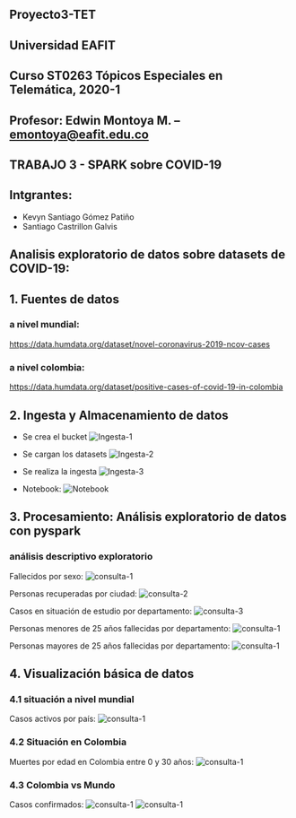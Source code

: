 ## Proyecto3-TET
## Universidad EAFIT
## Curso ST0263 Tópicos Especiales en Telemática, 2020-1
## Profesor: Edwin Montoya M. – emontoya@eafit.edu.co

## TRABAJO 3 - SPARK sobre COVID-19

## Intgrantes:
- Kevyn Santiago Gómez Patiño
- Santiago Castrillon Galvis

## Analisis exploratorio de datos sobre datasets de COVID-19:

## 1. Fuentes de datos

### a nivel mundial:

https://data.humdata.org/dataset/novel-coronavirus-2019-ncov-cases

### a nivel colombia:

https://data.humdata.org/dataset/positive-cases-of-covid-19-in-colombia


## 2. Ingesta y Almacenamiento de datos
- Se crea el bucket
![Ingesta-1](screenshots/bucketcreado.jpeg) 
- Se cargan los datasets
![Ingesta-2](screenshots/datasetsins3.jpeg) 

- Se realiza la ingesta 
![Ingesta-3](screenshots/lecturadatasets.jpeg)

- Notebook:
![Notebook](screenshots/Notebook.jpeg)

## 3. Procesamiento: Análisis exploratorio de datos con pyspark

### análisis descriptivo exploratorio

Fallecidos por sexo:
![consulta-1](screenshots/fallecidosporsexo.jpeg)

Personas recuperadas por ciudad:
![consulta-2](screenshots/recuperadosporciudad.jpeg)

Casos en situación de estudio por departamento:
![consulta-3](screenshots/estudiopordepartamento.jpeg)

Personas menores de 25 años fallecidas por departamento:
![consulta-1](screenshots/menores25.jpeg)

Personas mayores de 25 años fallecidas por departamento:
![consulta-1](screenshots/mayores25.jpeg)



## 4. Visualización básica de datos

### 4.1 situación a nivel mundial
Casos activos por país:
![consulta-1](screenshots/Activos.jpg)

### 4.2 Situación en Colombia
Muertes por edad en Colombia entre 0 y 30 años:
![consulta-1](screenshots/Muertes.jpg)

### 4.3 Colombia vs Mundo
Casos confirmados:
![consulta-1](screenshots/Vs1.jpg)
![consulta-1](screenshots/Vs2.jpg)

